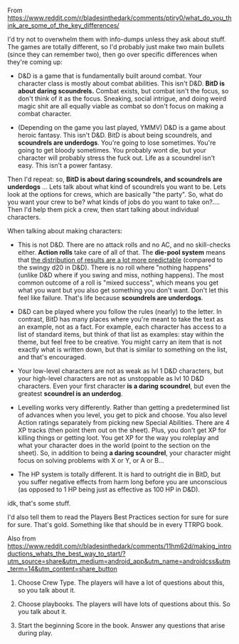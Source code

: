 From https://www.reddit.com/r/bladesinthedark/comments/ptiry0/what_do_you_think_are_some_of_the_key_differences/

I'd try not to overwhelm them with info-dumps unless they ask about stuff. The games are totally different, so I'd probably just make two main bullets (since they can remember two), then go over specific differences when they're coming up:

-   D&D is a game that is fundamentally built around combat. Your character class is mostly about combat abilities. This isn't D&D. **BitD is about daring scoundrels.** Combat exists, but combat isn't the focus, so don't think of it as the focus. Sneaking, social intrigue, and doing weird magic shit are all equally viable as combat so don't focus on making a combat character.
    
-   (Depending on the game you last played, YMMV) D&D is a game about heroic fantasy. This isn't D&D. BitD is about being scoundrels, and **scoundrels are underdogs**. You're going to lose sometimes. You're going to get bloody sometimes. You probably wont die, but your character will probably stress the fuck out. Life as a scoundrel isn't easy. This isn't a power fantasy.
    

Then I'd repeat: so, **BitD is about daring scoundrels, and scoundrels are underdogs** ... Lets talk about what kind of scoundrels you want to be. Lets look at the options for crews, which are basically "the party". So, what do you want your crew to be? what kinds of jobs do you want to take on?....  
Then I'd help them pick a crew, then start talking about individual characters.

When talking about making characters:

-   This is not D&D. There are no attack rolls and no AC, and no skill-checks either. **Action rolls** take care of all of that. The **die-pool system** means that [the distribution of results are a lot more predictable](https://www.reddit.com/r/RPGdesign/comments/rol8g2/a_comparison_of_5_ternaryoutcome_dice_systems/hq45bll/) (compared to the swingy d20 in D&D). There is no roll where "nothing happens" (unlike D&D where if you swing and miss, nothing happens). The most common outcome of a roll is "mixed success", which means you get what you want but you also get something you don't want. Don't let this feel like failure. That's life because **scoundrels are underdogs**.
    
-   D&D can be played where you follow the rules (nearly) to the letter. In contrast, BitD has many places where you're meant to take the text as an example, not as a fact. For example, each character has access to a list of standard items, but think of that list as examples: stay within the theme, but feel free to be creative. You might carry an item that is not exactly what is written down, but that is similar to something on the list, and that's encouraged.
    
-   Your low-level characters are not as weak as lvl 1 D&D characters, but your high-level characters are not as unstoppable as lvl 10 D&D characters. Even your first character **is a daring scoundrel**, but even the greatest **scoundrel is an underdog**.
    
-   Levelling works very differently. Rather than getting a predetermined list of advances when you level, you get to pick and choose. You also level Action ratings separately from picking new Special Abilities. There are 4 XP tracks (then point them out on the sheet). Plus, you don't get XP for killing things or getting loot. You get XP for the way you roleplay and what your character does in the world (point to the section on the sheet). So, in addition to being **a daring scoundrel**, your character might focus on solving problems with X or Y, or A or B...
    
-   The HP system is totally different. It is hard to outright die in BitD, but you suffer negative effects from harm long before you are unconscious (as opposed to 1 HP being just as effective as 100 HP in D&D).
    

idk, that's some stuff.

I'd also tell them to read the Players Best Practices section for sure for sure for sure. That's gold. Something like that should be in every TTRPG book.


Also from https://www.reddit.com/r/bladesinthedark/comments/11hm62d/making_introductions_whats_the_best_way_to_start/?utm_source=share&utm_medium=android_app&utm_name=androidcss&utm_term=14&utm_content=share_button

1.  Choose Crew Type. The players will have a lot of questions about this, so you talk about it.
    
2.  Choose playbooks. The players will have lots of questions about this. So you talk about it.
    
3.  Start the beginning Score in the book. Answer any questions that arise during play.